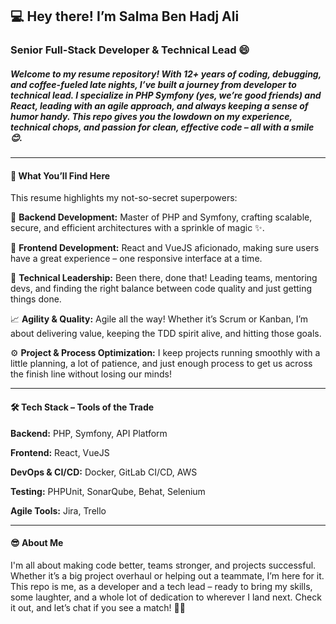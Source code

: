 
## 💻 Hey there! I’m Salma Ben Hadj Ali
###  Senior Full-Stack Developer & Technical Lead 😄

##### Welcome to my resume repository! With 12+ years of coding, debugging, and coffee-fueled late nights, I’ve built a journey from developer to technical lead. I specialize in PHP Symfony (yes, we’re good friends) and React, leading with an agile approach, and always keeping a sense of humor handy. This repo gives you the lowdown on my experience, technical chops, and passion for clean, effective code – all with a smile 😊.

---

#### 📄 What You’ll Find Here
This resume highlights my not-so-secret superpowers:

🔧 **Backend Development:** 
Master of PHP and Symfony, crafting scalable, secure, and efficient architectures with a sprinkle of magic ✨.

🎨 **Frontend Development:** 
React and VueJS aficionado, making sure users have a great experience – one responsive interface at a time.

🦸 **Technical Leadership:** 
Been there, done that! Leading teams, mentoring devs, and finding the right balance between code quality and just getting things done.

📈 **Agility & Quality:** 
Agile all the way! Whether it’s Scrum or Kanban, I’m about delivering value, keeping the TDD spirit alive, and hitting those goals.

⚙️ **Project & Process Optimization:** 
I keep projects running smoothly with a little planning, a lot of patience, and just enough process to get us across the finish line without losing our minds!

---

#### 🛠 Tech Stack – Tools of the Trade
**Backend:** PHP, Symfony, API Platform

**Frontend:** React, VueJS

**DevOps & CI/CD:** Docker, GitLab CI/CD, AWS

**Testing:** PHPUnit, SonarQube, Behat, Selenium

**Agile Tools:** Jira, Trello

---

#### 😎 About Me
I'm all about making code better, teams stronger, and projects successful. Whether it’s a big project overhaul or helping out a teammate, I’m here for it. This repo is me, as a developer and a tech lead – ready to bring my skills, some laughter, and a whole lot of dedication to wherever I land next. Check it out, and let’s chat if you see a match! 👋😊